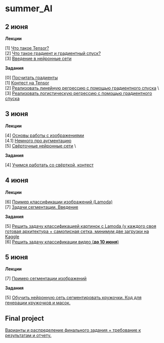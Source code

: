 # summer_AI

## 2 июня

**Лекции** 

[1] [Что такое Tensor?](https://github.com/Adelaaas/summer_AI/blob/main/1_%D0%A2%D0%B5%D0%BD%D0%B7%D0%BE%D1%80%D1%8B_Torch.ipynb) \
[2] [Что такое градиент и градиентный спуск?](https://github.com/Adelaaas/summer_AI/blob/main/2_%D0%93%D1%80%D0%B0%D0%B4%D0%B8%D0%B5%D0%BD%D1%82%D0%BD%D1%8B%D0%B9_%D1%81%D0%BF%D1%83%D1%81%D0%BA.ipynb) \
[3] [Введение в нейронные сети](https://github.com/Adelaaas/summer_AI/blob/main/3_%D0%92%D0%B2%D0%B5%D0%B4%D0%B5%D0%BD%D0%B8%D0%B5_%D0%B2_%D0%BD%D0%B5%D0%B9%D1%80%D0%BE%D0%BD%D0%BD%D1%8B%D0%B5_%D1%81%D0%B5%D1%82%D0%B8.ipynb) 

**Задания** 

[0] [Посчитать градиенты](https://github.com/Adelaaas/summer_AI/blob/main/%D0%97%D0%B0%D0%B4%D0%B0%D0%BD%D0%B8%D0%B5_0_Summer_practice.pdf) \
[1] [Контест на Tensor](https://contest.yandex.ru/contest/74863/enter/?retPage=) \
[2] [Реализовать линейную регрессию с помощью градиентного спуска](https://github.com/Adelaaas/summer_AI/blob/main/%D0%97%D0%B0%D0%B4%D0%B0%D0%BD%D0%B8%D0%B5_1_%D0%9B%D0%B8%D0%BD_%D1%80%D0%B5%D0%B3%D1%80%D0%B5%D1%81%D1%81%D0%B8%D1%8F_(self_implementation).ipynb) \
[3] [Реализовать логистическую регрессию с помощью градиентного спуска](https://github.com/Adelaaas/summer_AI/blob/main/%D0%97%D0%B0%D0%B4%D0%B0%D0%BD%D0%B8%D0%B5_2_%D0%9B%D0%BE%D0%B3_%D1%80%D0%B5%D0%B3%D1%80%D0%B5%D1%81%D1%81%D0%B8%D1%8F_(self_implementation).ipynb) 

## 3 июня

**Лекции** 

[4] [Основы работы с изображениями](https://github.com/Adelaaas/summer_AI/blob/main/4_%D0%A0%D0%B0%D0%B1%D0%BE%D1%82%D0%B0_%D1%81_%D0%B8%D0%B7%D0%BE%D0%B1%D1%80%D0%B0%D0%B6%D0%B5%D0%BD%D0%B8%D1%8F%D0%BC%D0%B8_%D0%B8_%D0%B2%D0%B8%D0%B4%D0%B5%D0%BE.ipynb) \
[4.1] [Немного про аугментацию](https://github.com/Adelaaas/summer_AI/blob/main/4.1_%D0%9D%D0%B5%D0%BC%D0%BD%D0%BE%D0%B3%D0%BE_%D0%BF%D1%80%D0%BE_%D0%B0%D1%83%D0%B3%D0%BC%D0%B5%D0%BD%D1%82%D0%B0%D1%86%D0%B8%D1%8E.ipynb) \
[5] [Свёрточные нейронные сети](https://github.com/Adelaaas/summer_AI/blob/main/5_%D0%A1%D0%B2%D1%91%D1%80%D1%82%D0%BE%D1%87%D0%BD%D1%8B%D0%B5%20%D1%81%D0%B5%D1%82%D0%B8.pptx) \

**Задания** 

[4] [Учимся работать со свёрткой, контест](https://contest.yandex.ru/contest/78682/enter/?retPage=) 

## 4 июня

**Лекции** 

[6] [Пример классификации изображений (Lamoda)](https://github.com/Adelaaas/summer_AI/blob/main/6_%D0%9A%D0%BB%D0%B0%D1%81%D1%81%D0%B8%D1%84%D0%B8%D0%BA%D0%B0%D1%86%D0%B8%D1%8F_%D0%B8%D0%B7%D0%BE%D0%B1%D1%80%D0%B0%D0%B6%D0%B5%D0%BD%D0%B8%D0%B9_(Lamoda).ipynb) \
[7] [Задачи сегментации. Введение]()

**Задания** 

[5] [Решить задачу классификацией картинок с Lamoda (у каждого своя готовая архитектура + самописная сетка, минимум две загрузки на Kaggle](https://www.kaggle.com/competitions/lamoda-images-classification/) \
[6] [Решить задачу классификации видео (**до 10 июня**)](https://www.kaggle.com/competitions/what-on-the-video)

## 5 июня

**Лекции** 

[7] [Пример сегментации изображений]()

**Задания** 

[5] [Обучить нейронную сеть сегментировать кружочки. Код для генерации кружочков и масок.]() 

## Final project

[Варианты и распределение финального задания + требование к результатам и отчету.]()
